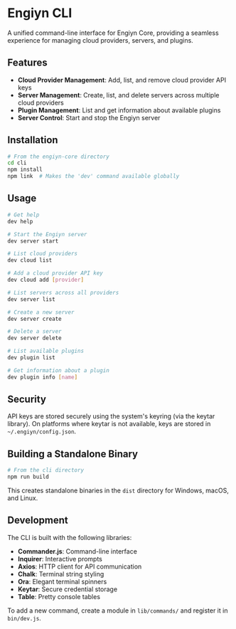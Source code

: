 # Engiyn CLI

A unified command-line interface for Engiyn Core, providing a seamless experience for managing cloud providers, servers, and plugins.

## Features

- **Cloud Provider Management**: Add, list, and remove cloud provider API keys
- **Server Management**: Create, list, and delete servers across multiple cloud providers
- **Plugin Management**: List and get information about available plugins
- **Server Control**: Start and stop the Engiyn server

## Installation

```bash
# From the engiyn-core directory
cd cli
npm install
npm link  # Makes the 'dev' command available globally
```

## Usage

```bash
# Get help
dev help

# Start the Engiyn server
dev server start

# List cloud providers
dev cloud list

# Add a cloud provider API key
dev cloud add [provider]

# List servers across all providers
dev server list

# Create a new server
dev server create

# Delete a server
dev server delete

# List available plugins
dev plugin list

# Get information about a plugin
dev plugin info [name]
```

## Security

API keys are stored securely using the system's keyring (via the keytar library). On platforms where keytar is not available, keys are stored in `~/.engiyn/config.json`.

## Building a Standalone Binary

```bash
# From the cli directory
npm run build
```

This creates standalone binaries in the `dist` directory for Windows, macOS, and Linux.

## Development

The CLI is built with the following libraries:

- **Commander.js**: Command-line interface
- **Inquirer**: Interactive prompts
- **Axios**: HTTP client for API communication
- **Chalk**: Terminal string styling
- **Ora**: Elegant terminal spinners
- **Keytar**: Secure credential storage
- **Table**: Pretty console tables

To add a new command, create a module in `lib/commands/` and register it in `bin/dev.js`.
